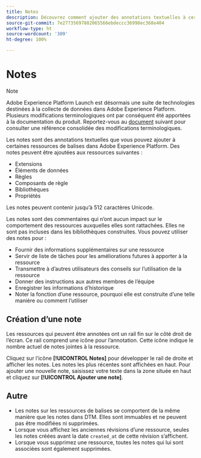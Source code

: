 ```yaml
---
title: Notes
description: Découvrez comment ajouter des annotations textuelles à certaines ressources de balises dans Adobe Experience Platform.
source-git-commit: 7e27735697882065566ebdeccc36998ec368e404
workflow-type: ht
source-wordcount: '309'
ht-degree: 100%

---
```


# Notes

>[!NOTE]
>
>Adobe Experience Platform Launch est désormais une suite de technologies destinées à la collecte de données dans Adobe Experience Platform. Plusieurs modifications terminologiques ont par conséquent été apportées à la documentation du produit. Reportez-vous au [document](../../term-updates.md) suivant pour consulter une référence consolidée des modifications terminologiques.

Les notes sont des annotations textuelles que vous pouvez ajouter à certaines ressources de balises dans Adobe Experience Platform. Des notes peuvent être ajoutées aux ressources suivantes :

* Extensions
* Éléments de données
* Règles
* Composants de   règle
* Bibliothèques
* Propriétés

Les notes peuvent contenir jusqu’à 512 caractères Unicode.

Les notes sont des commentaires qui n’ont aucun impact sur le comportement des ressources auxquelles elles sont rattachées. Elles ne sont pas incluses dans les bibliothèques construites. Vous pouvez utiliser des notes pour :

* Fournir des informations supplémentaires sur une ressource
* Servir de liste de tâches pour les améliorations futures à apporter à la ressource
* Transmettre à d’autres utilisateurs des conseils sur l’utilisation de la ressource
* Donner des instructions aux autres membres de l’équipe
* Enregistrer les informations d’historique
* Noter la fonction d’une ressource, pourquoi elle est construite d’une telle manière ou comment l’utiliser

## Création d’une note

Les ressources qui peuvent être annotées ont un rail fin sur le côté droit de l’écran. Ce rail comprend une icône pour l’annotation. Cette icône indique le nombre actuel de notes jointes à la ressource.

Cliquez sur l’icône **[!UICONTROL Notes]** pour développer le rail de droite et afficher les notes. Les notes les plus récentes sont affichées en haut.  Pour ajouter une nouvelle note, saisissez votre texte dans la zone située en haut et cliquez sur **[!UICONTROL Ajouter une note]**.

## Autre

* Les notes sur les ressources de balises se comportent de la même manière que les notes dans DTM. Elles sont immuables et ne peuvent pas être modifiées ni supprimées.
* Lorsque vous affichez les anciennes révisions d’une ressource, seules les notes créées avant la date `created_at` de cette révision s’affichent.
* Lorsque vous supprimez une ressource, toutes les notes qui lui sont associées sont également supprimées.
